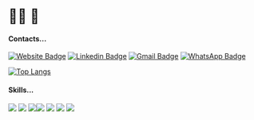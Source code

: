 # 👩‍💻 💜

#### Contacts...
[![Website Badge](https://img.shields.io/badge/website-000000?style=for-the-badge&logo=About.me&logoColor=white&link=https://thalitaoliveira-portfolio.web.app/)](https://thalitaoliveira-portfolio.web.app/) [![Linkedin Badge](https://img.shields.io/badge/LinkedIn-0077B5?style=for-the-badge&logo=linkedin&logoColor=white&link=https://www.linkedin.com/in/thalitatholiveira/)](https://www.linkedin.com/in/thalitatholiveira/) [![Gmail Badge](https://img.shields.io/badge/Gmail-D14836?style=for-the-badge&logo=gmail&logoColor=white&link=mailto:thalita.th.oliveira@gmail.com)](mailto:thalita.th.oliveira@gmail.com) [![WhatsApp Badge](https://img.shields.io/badge/WhatsApp-25D366?style=for-the-badge&logo=whatsapp&logoColor=white&link=https://api.whatsapp.com/send/?phone=5541995473276&text&app_absent=0)](https://api.whatsapp.com/send/?phone=5541995473276&text&app_absent=0)

[![Top Langs](https://github-readme-stats.vercel.app/api/top-langs/?username=thalitatholiveira&layout=compact&theme=dark)](https://github.com/thalitatholiveira/github-readme-stats)

#### Skills...
<img src="https://img.shields.io/badge/HTML5-E34F26?style=for-the-badge&logo=html5&logoColor=white"/> <img src="https://img.shields.io/badge/CSS3-1572B6?style=for-the-badge&logo=css3&logoColor=white"/> <img src="https://img.shields.io/badge/JavaScript-323330?style=for-the-badge&logo=javascript&logoColor=F7DF1E"/><img src="	https://img.shields.io/badge/TypeScript-007ACC?style=for-the-badge&logo=typescript&logoColor=white"/> <img src="https://img.shields.io/badge/TypeScript-007ACC?style=for-the-badge&logo=typescript&logoColor=white"/> <img src="https://img.shields.io/badge/Python-3776AB?style=for-the-badge&logo=python&logoColor=white"/> <img src="https://img.shields.io/badge/Angular-DD0031?style=for-the-badge&logo=angular&logoColor=white"/>

<!--
**thalitatholiveira/thalitatholiveira** is a ✨ _special_ ✨ repository because its `README.md` (this file) appears on your GitHub profile.

Here are some ideas to get you started:

- 🔭 I’m currently working on ...
- 🌱 I’m currently learning ...
- 👯 I’m looking to collaborate on ...
- 🤔 I’m looking for help with ...
- 💬 Ask me about ...
- 📫 How to reach me: ...
- 😄 Pronouns: ...
- ⚡ Fun fact: ...
-->

